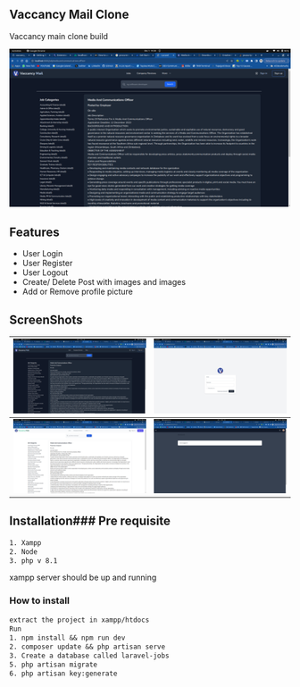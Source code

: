 ## Vaccancy Mail Clone

<p>Vaccancy main clone build</p>
<img  src="/public/Screenshots/1.png"/>

## Features

-   User Login
-   User Register
-   User Logout
-   Create/ Delete Post with images and images
-   Add or Remove profile picture

## ScreenShots

| <img  src="/public/Screenshots/1.png"/> | <img  src="/public/Screenshots/3.png"/> |
| --------------------------------------- | --------------------------------------- |
| <img  src="/public/Screenshots/2.png"/> | <img  src="/public/Screenshots/4.png"/> |


## Installation### Pre requisite

```
1. Xampp
2. Node
3. php v 8.1
```

xampp server should be up and running

### How to install

```
extract the project in xampp/htdocs
Run
1. npm install && npm run dev
2. composer update && php artisan serve
3. Create a database called laravel-jobs
5. php artisan migrate
6. php artisan key:generate
```
